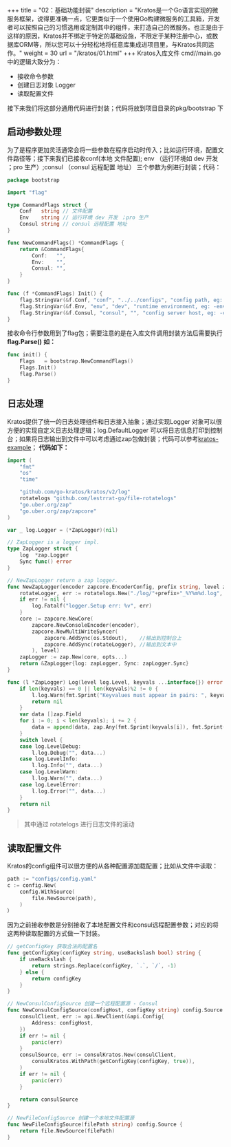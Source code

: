 +++
title = "02：基础功能封装"
description = "Kratos是一个Go语言实现的微服务框架，说得更准确一点，它更类似于一个使用Go构建微服务的工具箱，开发者可以按照自己的习惯选用或定制其中的组件，来打造自己的微服务。也正是由于这样的原因，Kratos并不绑定于特定的基础设施，不限定于某种注册中心，或数据库ORM等，所以您可以十分轻松地将任意库集成进项目里，与Kratos共同运作。"
weight = 30
url = "/kratos/01.html"
+++
Kratos入库文件 cmd/<servername>/main.go 中的逻辑大致分为：

- 接收命令参数
- 创建日志对象 Logger
- 读取配置文件

接下来我们将这部分通用代码进行封装；代码将放到项目目录的pkg/bootstrap 下
## 启动参数处理
为了是程序更加灵活通常会将一些参数在程序启动时传入；比如运行环境，配置文件路径等；接下来我们已接收conf(本地 文件配置); env （运行环境如 dev 开发 ；pro 生产）;consul （consul 远程配置 地址） 三个参数为例进行封装；代码：
```go
package bootstrap

import "flag"

type CommandFlags struct {
	Conf   string // 文件配置
	Env    string // 运行环境 dev 开发 ；pro 生产
	Consul string // consul 远程配置 地址
}

func NewCommandFlags() *CommandFlags {
	return &CommandFlags{
		Conf:   "",
		Env:    "",
		Consul: "",
	}
}

func (f *CommandFlags) Init() {
	flag.StringVar(&f.Conf, "conf", "../../configs", "config path, eg: -conf bootstrap.yaml")
	flag.StringVar(&f.Env, "env", "dev", "runtime environment, eg: -env dev")
	flag.StringVar(&f.Consul, "consul", "", "config server host, eg: -consul http://127.0.0.1:8500")
}
```
接收命令行参数用到了flag包；需要注意的是在入库文件调用封装方法后需要执行 **flag.Parse()**
**如：**
```go
func init() {
	Flags   = bootstrap.NewCommandFlags()
	Flags.Init()
    flag.Parse()
}
```

## 日志处理
Kratos提供了统一的日志处理组件和日志接入抽象；通过实现Logger 对象可以很方便的实现自定义日志处理逻辑；log.DefaultLogger 可以将日志信息打印到控制台；如果将日志输出到文件中可以考虑通过zap包做封装；代码可以参考[kratos-example](https://github.com/go-kratos/examples/blob/main/log/zap.go)；
**代码如下：**
```go
import (
	"fmt"
	"os"
	"time"

	"github.com/go-kratos/kratos/v2/log"
	rotatelogs "github.com/lestrrat-go/file-rotatelogs"
	"go.uber.org/zap"
	"go.uber.org/zap/zapcore"
)

var _ log.Logger = (*ZapLogger)(nil)

// ZapLogger is a logger impl.
type ZapLogger struct {
	log  *zap.Logger
	Sync func() error
}

// NewZapLogger return a zap logger.
func NewZapLogger(encoder zapcore.EncoderConfig, prefix string, level zap.AtomicLevel, opts ...zap.Option) *ZapLogger {
	rotateLogger, err := rotatelogs.New("./log/"+prefix+"_%Y%m%d.log", rotatelogs.WithMaxAge(time.Hour*24*30))
	if err != nil {
		log.Fatalf("logger.Setup err: %v", err)
	}
	core := zapcore.NewCore(
		zapcore.NewConsoleEncoder(encoder),
		zapcore.NewMultiWriteSyncer(
			zapcore.AddSync(os.Stdout),    //输出到控制台上
			zapcore.AddSync(rotateLogger), //输出到文本中
		), level)
	zapLogger := zap.New(core, opts...)
	return &ZapLogger{log: zapLogger, Sync: zapLogger.Sync}
}

func (l *ZapLogger) Log(level log.Level, keyvals ...interface{}) error {
	if len(keyvals) == 0 || len(keyvals)%2 != 0 {
		l.log.Warn(fmt.Sprint("Keyvalues must appear in pairs: ", keyvals))
		return nil
	}
	var data []zap.Field
	for i := 0; i < len(keyvals); i += 2 {
		data = append(data, zap.Any(fmt.Sprint(keyvals[i]), fmt.Sprint(keyvals[i+1])))
	}
	switch level {
	case log.LevelDebug:
		l.log.Debug("", data...)
	case log.LevelInfo:
		l.log.Info("", data...)
	case log.LevelWarn:
		l.log.Warn("", data...)
	case log.LevelError:
		l.log.Error("", data...)
	}
	return nil
}
```
> 其中通过 rotatelogs 进行日志文件的滚动


## 读取配置文件
Kratos的config组件可以很方便的从各种配置源加载配置；比如从文件中读取：
```go
path := "configs/config.yaml"
c := config.New(
    config.WithSource(
        file.NewSource(path),
    )
）
```
因为之前接收参数是分别接收了本地配置文件和consul远程配置参数；对应的将这两种读取配置的方式做一下封装。
```go
// getConfigKey 获取合法的配置名
func getConfigKey(configKey string, useBackslash bool) string {
	if useBackslash {
		return strings.Replace(configKey, `.`, `/`, -1)
	} else {
		return configKey
	}
}

// NewConsulConfigSource 创建一个远程配置源 - Consul
func NewConsulConfigSource(configHost, configKey string) config.Source {
	consulClient, err := api.NewClient(&api.Config{
		Address: configHost,
	})
	if err != nil {
		panic(err)
	}
	consulSource, err := consulKratos.New(consulClient,
		consulKratos.WithPath(getConfigKey(configKey, true)),
	)
	if err != nil {
		panic(err)
	}

	return consulSource
}

// NewFileConfigSource 创建一个本地文件配置源
func NewFileConfigSource(filePath string) config.Source {
	return file.NewSource(filePath)
}

```
